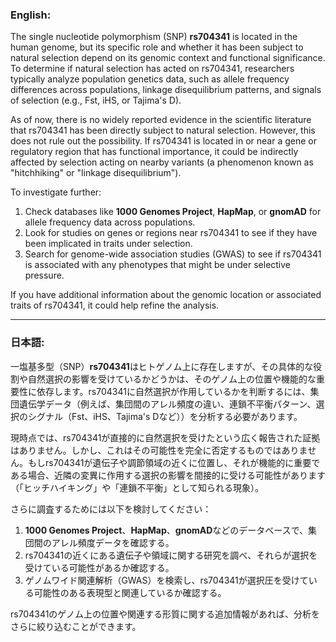 ### English:
The single nucleotide polymorphism (SNP) **rs704341** is located in the human genome, but its specific role and whether it has been subject to natural selection depend on its genomic context and functional significance. To determine if natural selection has acted on rs704341, researchers typically analyze population genetics data, such as allele frequency differences across populations, linkage disequilibrium patterns, and signals of selection (e.g., Fst, iHS, or Tajima's D).

As of now, there is no widely reported evidence in the scientific literature that rs704341 has been directly subject to natural selection. However, this does not rule out the possibility. If rs704341 is located in or near a gene or regulatory region that has functional importance, it could be indirectly affected by selection acting on nearby variants (a phenomenon known as "hitchhiking" or "linkage disequilibrium").

To investigate further:
1. Check databases like **1000 Genomes Project**, **HapMap**, or **gnomAD** for allele frequency data across populations.
2. Look for studies on genes or regions near rs704341 to see if they have been implicated in traits under selection.
3. Search for genome-wide association studies (GWAS) to see if rs704341 is associated with any phenotypes that might be under selective pressure.

If you have additional information about the genomic location or associated traits of rs704341, it could help refine the analysis.

---

### 日本語:
一塩基多型（SNP）**rs704341**はヒトゲノム上に存在しますが、その具体的な役割や自然選択の影響を受けているかどうかは、そのゲノム上の位置や機能的な重要性に依存します。rs704341に自然選択が作用しているかを判断するには、集団遺伝学データ（例えば、集団間のアレル頻度の違い、連鎖不平衡パターン、選択のシグナル（Fst、iHS、Tajima's Dなど））を分析する必要があります。

現時点では、rs704341が直接的に自然選択を受けたという広く報告された証拠はありません。しかし、これはその可能性を完全に否定するものではありません。もしrs704341が遺伝子や調節領域の近くに位置し、それが機能的に重要である場合、近隣の変異に作用する選択の影響を間接的に受ける可能性があります（「ヒッチハイキング」や「連鎖不平衡」として知られる現象）。

さらに調査するためには以下を検討してください：
1. **1000 Genomes Project**、**HapMap**、**gnomAD**などのデータベースで、集団間のアレル頻度データを確認する。
2. rs704341の近くにある遺伝子や領域に関する研究を調べ、それらが選択を受けている可能性があるか確認する。
3. ゲノムワイド関連解析（GWAS）を検索し、rs704341が選択圧を受けている可能性のある表現型と関連しているか確認する。

rs704341のゲノム上の位置や関連する形質に関する追加情報があれば、分析をさらに絞り込むことができます。